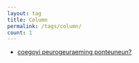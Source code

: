 ```yaml
---
layout: tag
title: Column
permalink: /tags/column/
count: 1
---
```


- [coegoyi peurogeuraeming ponteuneun?](https://futurecreator.github.io/2018/11/12/my-best-programming-font-top-3/)
